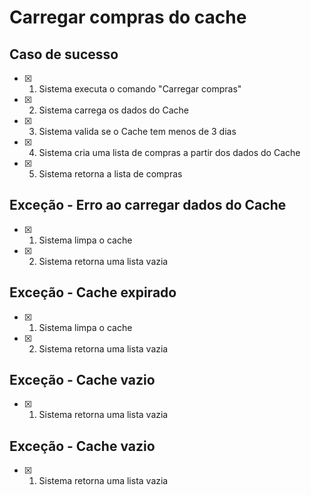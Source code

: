 # Carregar compras do cache

## Caso de sucesso

- [x] 1. Sistema executa o comando "Carregar compras"
- [x] 2. Sistema carrega os dados do Cache
- [x] 3. Sistema valida se o Cache tem menos de 3 dias
- [x] 4. Sistema cria uma lista de compras a partir dos dados do Cache
- [x] 5. Sistema retorna a lista de compras

## Exceção - Erro ao carregar dados do Cache

- [x] 1. Sistema limpa o cache
- [x] 2. Sistema retorna uma lista vazia
## Exceção - Cache expirado

- [x] 1. Sistema limpa o cache
- [x] 2. Sistema retorna uma lista vazia 

## Exceção - Cache vazio

- [x] 1. Sistema retorna uma lista vazia

## Exceção - Cache vazio

- [x] 1. Sistema retorna uma lista vazia
